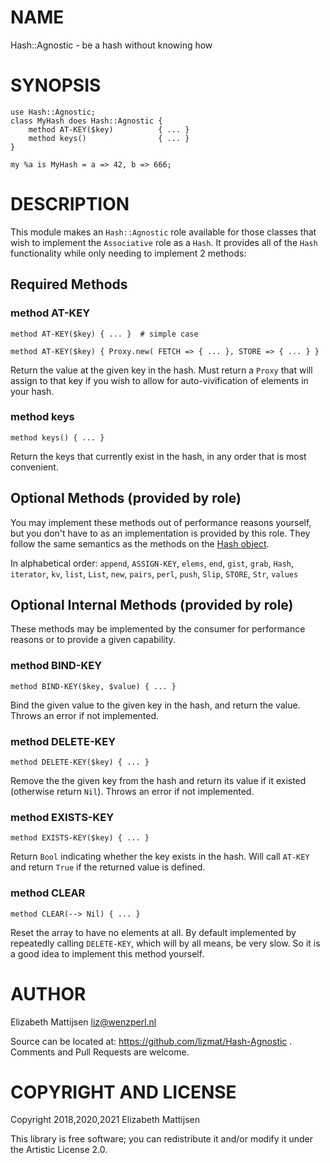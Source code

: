 NAME
====

Hash::Agnostic - be a hash without knowing how

SYNOPSIS
========

    use Hash::Agnostic;
    class MyHash does Hash::Agnostic {
        method AT-KEY($key)          { ... }
        method keys()                { ... }
    }

    my %a is MyHash = a => 42, b => 666;

DESCRIPTION
===========

This module makes an `Hash::Agnostic` role available for those classes that wish to implement the `Associative` role as a `Hash`. It provides all of the `Hash` functionality while only needing to implement 2 methods:

Required Methods
----------------

### method AT-KEY

    method AT-KEY($key) { ... }  # simple case

    method AT-KEY($key) { Proxy.new( FETCH => { ... }, STORE => { ... } }

Return the value at the given key in the hash. Must return a `Proxy` that will assign to that key if you wish to allow for auto-vivification of elements in your hash.

### method keys

    method keys() { ... }

Return the keys that currently exist in the hash, in any order that is most convenient.

Optional Methods (provided by role)
-----------------------------------

You may implement these methods out of performance reasons yourself, but you don't have to as an implementation is provided by this role. They follow the same semantics as the methods on the [Hash object](https://docs.perl6.org/type/Hash).

In alphabetical order: `append`, `ASSIGN-KEY`, `elems`, `end`, `gist`, `grab`, `Hash`, `iterator`, `kv`, `list`, `List`, `new`, `pairs`, `perl`, `push`, `Slip`, `STORE`, `Str`, `values`

Optional Internal Methods (provided by role)
--------------------------------------------

These methods may be implemented by the consumer for performance reasons or to provide a given capability.

### method BIND-KEY

    method BIND-KEY($key, $value) { ... }

Bind the given value to the given key in the hash, and return the value. Throws an error if not implemented.

### method DELETE-KEY

    method DELETE-KEY($key) { ... }

Remove the the given key from the hash and return its value if it existed (otherwise return `Nil`). Throws an error if not implemented.

### method EXISTS-KEY

    method EXISTS-KEY($key) { ... }

Return `Bool` indicating whether the key exists in the hash. Will call `AT-KEY` and return `True` if the returned value is defined.

### method CLEAR

    method CLEAR(--> Nil) { ... }

Reset the array to have no elements at all. By default implemented by repeatedly calling `DELETE-KEY`, which will by all means, be very slow. So it is a good idea to implement this method yourself.

AUTHOR
======

Elizabeth Mattijsen <liz@wenzperl.nl>

Source can be located at: https://github.com/lizmat/Hash-Agnostic . Comments and Pull Requests are welcome.

COPYRIGHT AND LICENSE
=====================

Copyright 2018,2020,2021 Elizabeth Mattijsen

This library is free software; you can redistribute it and/or modify it under the Artistic License 2.0.

